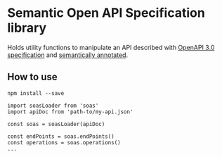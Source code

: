 # Semantic Open API Specification library
Holds utility functions to manipulate an API described with [OpenAPI 3.0 specification](https://github.com/OAI/OpenAPI-Specification/blob/master/versions/3.0.0.md) and [semantically annotated](http://www.intelligence.tuc.gr/~petrakis/publications/SOAS4.pdf).

## How to use
```
npm install --save
```

```
import soasLoader from 'soas'
import apiDoc from 'path-to/my-api.json'

const soas = soasLoader(apiDoc)

const endPoints = soas.endPoints()
const operations = soas.operations()
...
```
